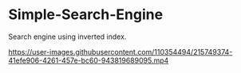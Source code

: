 # Simple-Search-Engine
Search engine using inverted index.



https://user-images.githubusercontent.com/110354494/215749374-41efe906-4261-457e-bc60-943819689095.mp4

